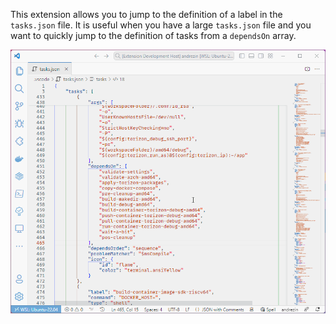 This extension allows you to jump to the definition of a label in the `tasks.json` file. It is useful when you have a large `tasks.json` file and you want to quickly jump to the definition of tasks from a `dependsOn` array.

![demo](img/vscodetaskslabel.gif)
